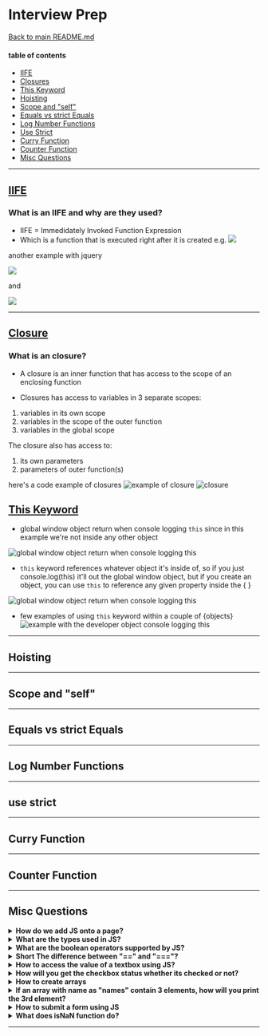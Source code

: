 # Interview Prep

[Back to main README.md](../README.md)

#### table of contents

- [IIFE](#IIFE)
- [Closures](#closure)
- [This Keyword](#this-keyword)
- [Hoisting](#hoisting)
- [Scope and "self"](#scope-and-"self")
- [Equals vs strict Equals](#equals-vs-strict-equals)
- [Log Number Functions](#log-number-functions)
- [Use Strict](#use-strict)
- [Curry Function](#curry-function)
- [Counter Function](#counter-function)
- [Misc Questions](#misc-questions)

---

## [IIFE](IIFE.js)

### What is an IIFE and why are they used?
- IIFE = Immedidately Invoked Function Expression
- Which is a function that is executed right after it is created e.g.
  ![](./assets/iife2.jpg)

another example with jquery

![](./assets/iife3.jpg)

and

![](./assets/iife4.jpg)

---

## [Closure](closure.js)

### What is an closure?

- A closure is an inner function that has access to the scope of an enclosing function

- Closures has access to variables in 3 separate scopes: 
1. variables in its own scope
2. variables in the scope of the outer function
3. variables in the global scope

The closure also has access to:
1. its own parameters
2. parameters of outer function(s)

here's a code example of closures
  ![example of closure](./assets/closure1.png)
  ![closure](./assets/closure.jpg)

## [This Keyword](thisKeyword.js)

- global window object return when console logging `this` since in this example we're not inside any other object

![global window object return when console logging `this`](./assets/this.jpg)

- `this` keyword references whatever object it's inside of, so if you just console.log(this) it'll out the global window object, but if you create an object, you can use `this` to reference any given property inside the { }

![global window object return when console logging `this`](./assets/this1.jpg)

- few examples of using `this` keyword within a couple of {objects}
  ![example with the developer object console logging `this`](./assets/this.png)

---

## Hoisting

---

## Scope and "self"

---

## Equals vs strict Equals

---

## Log Number Functions

---

## use strict

---

## Curry Function

---

## Counter Function

---

## Misc Questions

<details>
<summary><strong>How do we add JS onto a page?</strong></summary>
  <p>Generally you can place</p>
  <xmp><script type="text/javascript"></script></xmp>
  <p>if the script is small in the head title or bottom of page, or if your script is large</p>
  <xmp><script type="text/javascript" src="jsfile.js"></script></xmp>
  <p>Another alternative is via script tags e.g.<xmp><script>js inside</script></xmp></p>
</details>

<details>
<summary><strong>What are the types used in JS?</strong></summary>
  <p>Strings, Numbers, Booleans, Functions, Objects, Null, and Undefined</p>
</details>

<details>
<summary><strong>What are the boolean operators supported by JS?</strong></summary>
  <p>And Operator: &&</p>
  <p>Or Opperator: ||</p>
  <p>Not Operator: !</p>
</details>

<details>
<summary><strong>Short The difference between "==" and "==="?</strong></summary>
  <p>"==" checks equality only</p>
  <p>"===" checks for equality as well as the type</p>
</details>

<details>
<summary><strong>How to access the value of a textbox using JS?</strong></summary>
  <xmp><body>
    Full name: <input type="text" id="txtFullName" name="firstName" value="Jr">
    <script>
      let name = document.getElementById('txtFullName').value; alert(name);
    </script>
  </body></xmp>

  or the old way:
  <pre><script>
  document.forms[0].myButton
  let name = document.forms[0].firstName.value;
  alert(name);
  </script></pre>
</details>

<details>
<summary><strong>How will you get the checkbox status whether its checked or not?</strong></summary>
 <pre>
  let status = document.getElementById("checkbox").checked;
  alert(status);
  //will return true or false
 </pre>
</details>

<details>
<summary><strong>How to create arrays</strong></summary>
 <p>There are two ways</p>
 <p>1st way is to declare an array e.g.</p>
  <pre>
    let names = new Array();
    Add Elements in Array:
    names[0] = "Jr";
    names[1] = "Junior";
    names[2] = "J"
  </pre>
 <p>The other way to create arrays</p>
  <pre>
    let names = new Array("Jr", "junior", "J");
  </pre>
</details>

<details>
<summary><strong>If an array with name as "names" contain 3 elements, how will you print the 3rd element?</strong></summary>
  <pre>
    document.write(names[2]);
  </pre>
</details>

<details>
<summary><strong>How to submit a form using JS</strong></summary>
  <pre>
    document.forms[0].submit()
  </pre>
</details>

<details>
<summary><strong>What does isNaN function do?</strong></summary>
  <p>it returns true if the arg is not a number</p>
</details>

---

